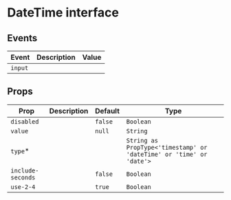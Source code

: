 # DateTime interface

## Events

| Event   | Description | Value |
| ------- | ----------- | ----- |
| `input` |             |       |

## Props

| Prop              | Description | Default | Type                                                                |
| ----------------- | ----------- | ------- | ------------------------------------------------------------------- |
| `disabled`        |             | `false` | `Boolean`                                                           |
| `value`           |             | `null`  | `String`                                                            |
| `type`\*          |             |         | `String as PropType<'timestamp' or 'dateTime' or 'time' or 'date'>` |
| `include-seconds` |             | `false` | `Boolean`                                                           |
| `use-2-4`         |             | `true`  | `Boolean`                                                           |
